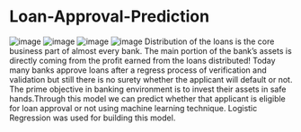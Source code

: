 # Loan-Approval-Prediction
 ![image](https://user-images.githubusercontent.com/30231223/118370934-ab2e7500-b5c7-11eb-9c1e-bcac9a9d7964.png) ![image](https://user-images.githubusercontent.com/30231223/118371014-0d877580-b5c8-11eb-8fc0-4c1e2f886ba7.png)  ![image](https://user-images.githubusercontent.com/30231223/118371019-137d5680-b5c8-11eb-9405-4b606bb61b9f.png) ![image](https://user-images.githubusercontent.com/30231223/118371023-18420a80-b5c8-11eb-9feb-40206c1e92b2.png)  Distribution of the loans is the core business part of almost every bank. The main portion of the bank’s assets is directly coming from the profit earned from the loans distributed! Today many banks approve loans after a regress process of verification and validation but still there is no surety whether the applicant will default or not. The prime objective in banking environment is to invest their assets in safe hands.Through this model we can predict whether that applicant is eligible for loan approval or not using machine learning technique. Logistic Regression was used for building this model.
